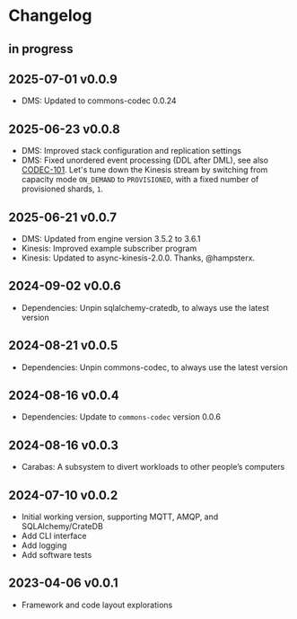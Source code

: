 # Changelog

## in progress

## 2025-07-01 v0.0.9
- DMS: Updated to commons-codec 0.0.24

## 2025-06-23 v0.0.8
- DMS: Improved stack configuration and replication settings
- DMS: Fixed unordered event processing (DDL after DML), see also [CODEC-101].
  Let's tune down the Kinesis stream by switching from capacity mode
  `ON_DEMAND` to `PROVISIONED`, with a fixed number of provisioned shards, `1`.

[CODEC-101]: https://github.com/crate/commons-codec/issues/101

## 2025-06-21 v0.0.7
- DMS: Updated from engine version 3.5.2 to 3.6.1
- Kinesis: Improved example subscriber program
- Kinesis: Updated to async-kinesis-2.0.0. Thanks, @hampsterx.

## 2024-09-02 v0.0.6
- Dependencies: Unpin sqlalchemy-cratedb, to always use the latest version

## 2024-08-21 v0.0.5
- Dependencies: Unpin commons-codec, to always use the latest version

## 2024-08-16 v0.0.4
- Dependencies: Update to `commons-codec` version 0.0.6

## 2024-08-16 v0.0.3
- Carabas: A subsystem to divert workloads to other people’s computers

## 2024-07-10 v0.0.2
- Initial working version, supporting MQTT, AMQP, and SQLAlchemy/CrateDB
- Add CLI interface
- Add logging
- Add software tests

## 2023-04-06 v0.0.1
- Framework and code layout explorations
